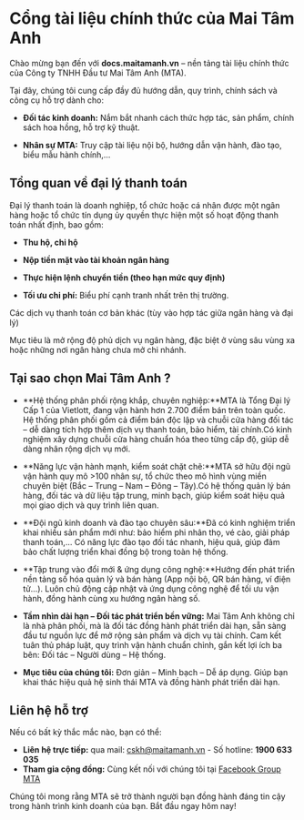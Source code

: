 # Cổng tài liệu chính thức của Mai Tâm Anh


Chào mừng bạn đến với **docs.maitamanh.vn** – nền tảng tài liệu chính thức của Công ty TNHH Đầu tư Mai Tâm Anh (MTA).

Tại đây, chúng tôi cung cấp đầy đủ hướng dẫn, quy trình, chính sách và công cụ hỗ trợ dành cho:

* **Đối tác kinh doanh:** Nắm bắt nhanh cách thức hợp tác, sản phẩm, chính sách hoa hồng, hỗ trợ kỹ thuật.

* **Nhân sự MTA:** Truy cập tài liệu nội bộ, hướng dẫn vận hành, đào tạo, biểu mẫu hành chính,…


## Tổng quan về đại lý thanh toán

Đại lý thanh toán là doanh nghiệp, tổ chức hoặc cá nhân được một ngân hàng hoặc tổ chức tín dụng ủy quyền thực hiện một số hoạt động thanh toán nhất định, bao gồm:

* **Thu hộ, chi hộ**

* **Nộp tiền mặt vào tài khoản ngân hàng**

* **Thực hiện lệnh chuyển tiền (theo hạn mức quy định)**

* **Tối ưu chi phí:** Biểu phí cạnh tranh nhất trên thị trường.

Các dịch vụ thanh toán cơ bản khác (tùy vào hợp tác giữa ngân hàng và đại lý)

Mục tiêu là mở rộng độ phủ dịch vụ ngân hàng, đặc biệt ở vùng sâu vùng xa hoặc những nơi ngân hàng chưa mở chi nhánh.


## Tại sao chọn Mai Tâm Anh ? 
* **Hệ thống phân phối rộng khắp, chuyên nghiệp:**MTA là Tổng Đại lý Cấp 1 của Vietlott, đang vận hành hơn 2.700 điểm bán trên toàn quốc.
Hệ thống phân phối gồm cả điểm bán độc lập và chuỗi cửa hàng đối tác – dễ dàng tích hợp thêm dịch vụ thanh toán, bảo hiểm, tài chính.Có kinh nghiệm xây dựng chuỗi cửa hàng chuẩn hóa theo từng cấp độ, giúp dễ dàng nhân rộng dịch vụ mới.

* **Năng lực vận hành mạnh, kiểm soát chặt chẽ:**MTA sở hữu đội ngũ vận hành quy mô >100 nhân sự, tổ chức theo mô hình vùng miền chuyên biệt (Bắc – Trung – Nam – Đông – Tây).Có hệ thống quản lý bán hàng, đối tác và dữ liệu tập trung, minh bạch, giúp kiểm soát hiệu quả mọi giao dịch và quy trình liên quan.

* **Đội ngũ kinh doanh và đào tạo chuyên sâu:**Đã có kinh nghiệm triển khai nhiều sản phẩm mới như: bảo hiểm phi nhân thọ, vé cào, giải pháp thanh toán,...
Có năng lực đào tạo đối tác nhanh, hiệu quả, giúp đảm bảo chất lượng triển khai đồng bộ trong toàn hệ thống.

* **Tập trung vào đổi mới & ứng dụng công nghệ:**Hướng đến phát triển nền tảng số hóa quản lý và bán hàng (App nội bộ, QR bán hàng, ví điện tử...).
Luôn chủ động cập nhật và ứng dụng công nghệ để tối ưu vận hành, đồng hành cùng xu hướng ngân hàng số.

* **Tầm nhìn dài hạn – Đối tác phát triển bền vững:**
Mai Tâm Anh không chỉ là nhà phân phối, mà là đối tác đồng hành phát triển dài hạn, sẵn sàng đầu tư nguồn lực để mở rộng sản phẩm và dịch vụ tài chính.
Cam kết tuân thủ pháp luật, quy trình vận hành chuẩn chỉnh, gắn kết lợi ích ba bên: Đối tác – Người dùng – Hệ thống.
 
* **Mục tiêu của chúng tôi:**
Đơn giản – Minh bạch – Dễ áp dụng.
Giúp bạn khai thác hiệu quả hệ sinh thái MTA và đồng hành phát triển dài hạn.
## Liên hệ hỗ trợ
Nếu có bất kỳ thắc mắc nào, bạn có thể:

* **Liên hệ trực tiếp:** qua mail: [cskh@maitamanh.vn](mailto:cskh@maitamanh.vn) - Số hotline: **1900 633 035**
* **Tham gia cộng đồng:** Cùng kết nối với chúng tôi tại [Facebook Group MTA](https://www.facebook.com/maitamanhdailyvietlott/) 

Chúng tôi mong rằng MTA sẽ trở thành người bạn đồng hành đáng tin cậy trong hành trình kinh doanh của bạn. Bắt đầu ngay hôm nay!

